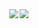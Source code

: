 <a href="https://github.com/YoshihiroIto">
  <img align="left" src="https://github-readme-stats.vercel.app/api?username=YoshihiroIto&count_private=true&show_icons=true" />
</a>
<a href="https://github.com/YoshihiroIto">
  <img align="left" src="https://github-readme-stats.vercel.app/api/top-langs/?username=YoshihiroIto" />
</a>
